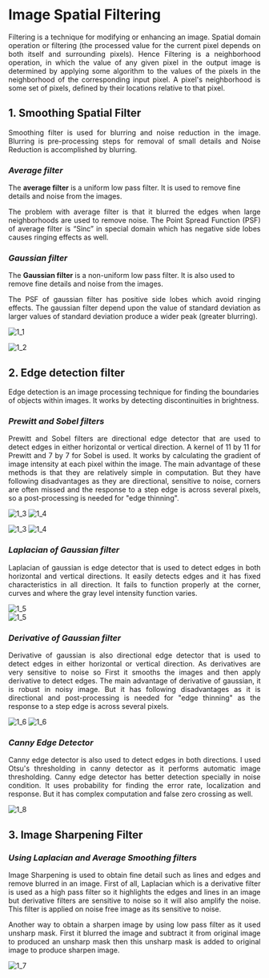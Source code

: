 # Image Spatial Filtering
<p align="justify">
    Filtering is a technique for modifying or enhancing an image. Spatial domain operation or filtering (the processed value for the current pixel depends on both itself and surrounding pixels). Hence Filtering is a neighborhood operation, in which the value of any given pixel in the output image is determined by applying some algorithm to the values of the pixels in the neighborhood of the corresponding input pixel. A pixel's neighborhood is some set of pixels, defined by their locations relative to that pixel.

 

## 1. Smoothing Spatial Filter
<p align="justify">
Smoothing filter is used for blurring and noise reduction in the image. Blurring is pre-processing steps for removal of small details and Noise Reduction is accomplished by blurring.

### *Average filter*

The **average filter** is a uniform low pass filter. It is used to remove fine details and noise from the images.

<p align="justify">
The problem with average filter is that it blurred the edges when large neighborhoods are used to remove noise. The Point Spread Function (PSF) of average filter is “Sinc” in special domain which has negative side lobes causes ringing effects as well. 
</p>

### *Gaussian filter*

The **Gaussian filter** is a non-uniform low pass filter. It is also used to remove fine details and noise from the images.

<p align="justify">
The PSF of gaussian filter has positive side lobes which avoid ringing effects. The gaussian filter depend upon the value of standard deviation as larger values of standard deviation produce a wider peak (greater blurring).
</p>

![1_1](https://user-images.githubusercontent.com/84965044/153725509-e6b05c2d-996e-4ff0-8c27-23b6f9c6d2d6.jpg)

![1_2](https://user-images.githubusercontent.com/84965044/153725507-9a10222f-ae2b-4436-9b8a-8a306ad84953.jpg)



## 2. Edge detection filter

Edge detection is an image processing technique for finding the boundaries of objects within images. It works by detecting discontinuities in brightness.

### *Prewitt and Sobel filters*
<p align="justify">
Prewitt and Sobel filters are directional edge detector that are used to detect edges in either horizontal or vertical direction. A kernel of 11 by 11 for Prewitt and 7 by 7 for Sobel is used. It works by calculating the gradient of image intensity at each pixel within the image. The main advantage of these methods is that they are relatively simple in computation. But they have following disadvantages as they are directional, sensitive to noise, corners are often missed and the response to a step edge is across several pixels, so a post-processing is needed for "edge thinning".

![1_3](https://user-images.githubusercontent.com/84965044/153727033-deb3420a-2417-4e9d-84cd-08480cba9851.jpg)
![1_4](https://user-images.githubusercontent.com/84965044/153727029-b6d04d96-b6e9-4e3d-a88b-dba0dfbb03bd.jpg)

    
![1_3](https://user-images.githubusercontent.com/84965044/153727358-34af10f0-a365-4348-8044-576130a84614.png)
![1_4](https://user-images.githubusercontent.com/84965044/153727361-830df46d-6808-4345-81d4-ef3831f31ed6.png)
    
### *Laplacian of Gaussian filter*
<p align="justify">
    Laplacian of gaussian is edge detector that is used to detect edges in both horizontal and vertical directions. It easily detects edges and it has fixed characteristics in all direction. It fails to function properly at the corner, curves and where the gray level intensity function varies.

![1_5](https://user-images.githubusercontent.com/84965044/153727363-9958bc1e-412c-4053-bcfd-6730d40dcc48.jpg)  
![1_5](https://user-images.githubusercontent.com/84965044/153727326-35f4cb4b-2454-4410-8754-0531387d9c6d.png)
 
### *Derivative of Gaussian filter*
<p align="justify">
    Derivative of gaussian is also directional edge detector that is used to detect edges in either horizontal or vertical direction. As derivatives are very sensitive to noise so First it smooths the images and then apply derivative to detect edges. The main advantage of derivative of gaussian, it is robust in noisy image. But it has following disadvantages as it is directional and post-processing is needed for "edge thinning" as the response to a step edge is across several pixels.


![1_6](https://user-images.githubusercontent.com/84965044/153727333-13d227d3-b6b9-4a38-b226-5826eb8e3e60.jpg)
![1_6](https://user-images.githubusercontent.com/84965044/153727337-c669045d-fa14-4fe9-9b11-fc23a695e69f.png)   
    
### *Canny Edge Detector*
<p align="justify">
    Canny edge detector is also used to detect edges in both directions. I used Otsu's thresholding in canny detector as it performs automatic image thresholding. Canny edge detector has better detection specially in noise condition. It uses probability for finding the error rate, localization and response. But it has complex computation and false zero crossing as well.

![1_8](https://user-images.githubusercontent.com/84965044/153727348-57f642a1-1f77-4456-a311-2d42c3e8fd1d.png)
    
## 3. Image Sharpening Filter

### *Using Laplacian and Average Smoothing filters*
<p align="justify">
Image Sharpening is used to obtain fine detail such as lines and edges and remove blurred in an image. First of all, Laplacian which is a derivative filter is used as a high pass filter so it highlights the edges and lines in an image but derivative filters are sensitive to noise so it will also amplify the noise. This filter is applied on noise free image as its sensitive to noise. 
<p align="justify">
Another way to obtain a sharpen image by using low pass filter as it used unsharp mask. First it blurred the image and subtract it from original image to produced an unsharp mask then this unsharp mask is added to original image to produce sharpen image.

![1_7](https://user-images.githubusercontent.com/84965044/153727343-307b2c6a-445b-436b-b325-b800208c574f.jpg)

